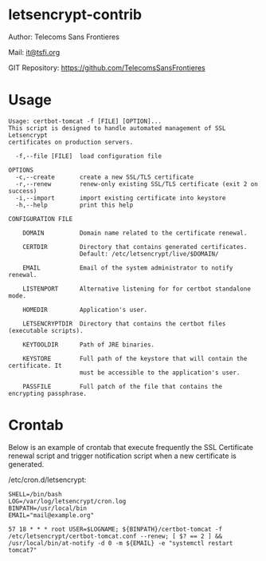 # letsencrypt-contrib

Author: Telecoms Sans Frontieres

Mail: it@tsfi.org

GIT Repository: https://github.com/TelecomsSansFrontieres

# Usage

```
Usage: certbot-tomcat -f [FILE] [OPTION]...
This script is designed to handle automated management of SSL Letsencrypt
certificates on production servers.

  -f,--file [FILE]  load configuration file

OPTIONS
  -c,--create       create a new SSL/TLS certificate
  -r,--renew        renew-only existing SSL/TLS certificate (exit 2 on success)
  -i,--import       import existing certificate into keystore
  -h,--help         print this help

CONFIGURATION FILE

    DOMAIN          Domain name related to the certificate renewal.

    CERTDIR         Directory that contains generated certificates.
                    Default: /etc/letsencrypt/live/$DOMAIN/

    EMAIL           Email of the system administrator to notify renewal.

    LISTENPORT      Alternative listening for for certbot standalone mode.

    HOMEDIR         Application's user.

    LETSENCRYPTDIR  Directory that contains the certbot files (executable scripts).

    KEYTOOLDIR      Path of JRE binaries.

    KEYSTORE        Full path of the keystore that will contain the certificate. It
                    must be accessible to the application's user.

    PASSFILE        Full patch of the file that contains the encrypting passphrase.
```

# Crontab

Below is an example of crontab that execute frequently the SSL Certificate renewal script and trigger notification script when a new certificate is generated.

/etc/cron.d/letsencrypt:

```
SHELL=/bin/bash
LOG=/var/log/letsencrypt/cron.log
BINPATH=/usr/local/bin
EMAIL="mail@example.org"

57 18 * * * root USER=$LOGNAME; ${BINPATH}/certbot-tomcat -f /etc/letsencrypt/certbot-tomcat.conf --renew; [ $? == 2 ] && /usr/local/bin/at-notify -d 0 -m ${EMAIL} -e "systemctl restart tomcat7"
```
